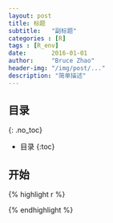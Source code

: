 ```yaml
---
layout: post
title: 标题
subtitle:   "副标题"
categories : [R]
tags : [R_env]
date:       2016-01-01
author:     "Bruce Zhao"
header-img: "/img/post/..."
description: "简单描述"
---
```


## 目录
{: .no_toc}

* 目录
{:toc}

## 开始

{% highlight r %}


{% endhighlight %}
